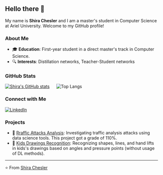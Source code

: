 ## Hello there 👋

My name is **Shira Chesler** and I am a master's student in Computer Science at Ariel University. Welcome to my GitHub profile!

### About Me
- 🎓 **Education**: First-year student in a direct master's track in Computer Science.
- 🔍 **Interests**: Distillation networks, Teacher-Student networks

### GitHub Stats
[![Shira's GitHub stats](https://github-readme-stats.vercel.app/api?username=shira-chesler&show_icons=true&theme=radical)](https://github.com/anuraghazra/github-readme-stats)
&emsp;
![Top Langs](https://github-readme-stats.vercel.app/api/top-langs/?username=shira-chesler&layout=compact&theme=radical)

### Connect with Me
[![LinkedIn](https://img.shields.io/badge/LinkedIn-0A66C2?style=for-the-badge&logo=linkedin&logoColor=white)](https://www.linkedin.com/in/shira-chesler-4438b5222/)


### Projects
- 🌟 [Rraffic Attacks Analysis](https://github.com/shira-chesler/Networks_Final_Project): Investigating traffic analysis attacks using data science tools. This project got a grade of 110%.
- 🌟 [Kids Drawings Recognition](https://github.com/shira-chesler/Data_visualization_project/tree/main): Recognizing shapes, lines, and hand lifts in kids's drawings based on angles and pressure points (without usage of DL methods).

---

⭐️ From [Shira Chesler](https://github.com/shira-chesler)
